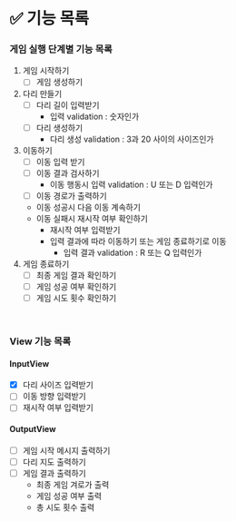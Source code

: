 # ✅ 기능 목록

### 게임 실행 단계별 기능 목록

1. 게임 시작하기
   - [ ] 게임 생성하기
2. 다리 만들기
   - [ ] 다리 길이 입력받기
      - 입력 validation : 숫자인가
   - [ ] 다리 생성하기
      - 다리 생성 validation : 3과 20 사이의 사이즈인가
3. 이동하기
   - [ ] 이동 입력 받기 
   - [ ] 이동 결과 검사하기
      - 이동 행동시 입력 validation : U 또는 D 입력인가
   - [ ] 이동 경로가 출력하기
   - 이동 성공시 다음 이동 계속하기
   - 이동 실패시 재시작 여부 확인하기
      - 재시작 여부 입력받기
      - 입력 결과에 따라 이동하기 또는 게임 종료하기로 이동
        - 입력 결과 validation : R 또는 Q 입력인가
4. 게임 종료하기
   - [ ] 최종 게임 결과 확인하기
   - [ ] 게임 성공 여부 확인하기
   - [ ] 게임 시도 횟수 확인하기

<br>

### View 기능 목록

#### InputView

- [x] 다리 사이즈 입력받기
- [ ] 이동 방향 입력받기
- [ ] 재시작 여부 입력받기

#### OutputView

- [ ] 게임 시작 메시지 출력하기
- [ ] 다리 지도 출력하기
- [ ] 게임 결과 출력하기
  - 최종 게임 겨로가 출력
  - 게임 성공 여부 출력
  - 총 시도 횟수 출력